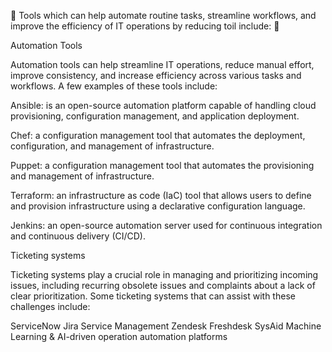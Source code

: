 🔨 Tools which can help automate routine tasks, streamline workflows, and improve the efficiency of IT operations by reducing toil include: 🔧

Automation Tools

Automation tools can help streamline IT operations, reduce manual effort, improve consistency, and increase efficiency across various tasks and workflows. A few examples of these tools include:

Ansible: is an open-source automation platform capable of handling cloud provisioning, configuration management, and application deployment.

Chef: a configuration management tool that automates the deployment, configuration, and management of infrastructure.

Puppet: a configuration management tool that automates the provisioning and management of infrastructure.

Terraform: an infrastructure as code (IaC) tool that allows users to define and provision infrastructure using a declarative configuration language.

Jenkins: an open-source automation server used for continuous integration and continuous delivery (CI/CD).

Ticketing systems

Ticketing systems play a crucial role in managing and prioritizing incoming issues, including recurring obsolete issues and complaints about a lack of clear prioritization. Some ticketing systems that can assist with these challenges include:

ServiceNow
Jira Service Management
Zendesk
Freshdesk
SysAid
Machine Learning & AI-driven operation automation platforms

